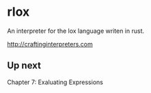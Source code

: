 # rlox

An interpreter for the lox language writen in rust.

http://craftinginterpreters.com


## Up next

Chapter 7: Exaluating Expressions

